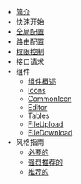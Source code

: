 * [简介](project/简介.md)
* [快速开始](project/快速开始.md)
* [全局配置](project/全局配置.md)
* [路由配置](project/路由配置.md)
* [权限控制](project/权限控制.md)
* [接口请求](project/接口请求.md)
* 组件
   * [组件概述](project/组件概述.md) 
   * [Icons](project/icons.md)  
   * [CommonIcon](project/common-icon.md)  
   * [Editor](project/editor.md) 
   * [Tables](project/tables.md) 
   * [FileUpload](project/file-upload.md) 
   * [FileDownload](project/file-download.md) 
* 风格指南
   * [必要的](project/必要的.md)
   * [强烈推荐的](project/强烈推荐的.md)
   * [推荐的](project/推荐的.md)

  
